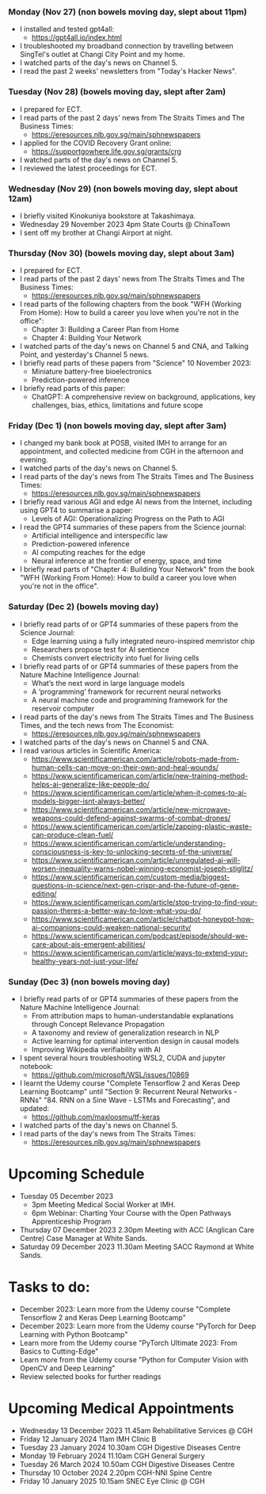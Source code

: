 ### Monday (Nov 27) (non bowels moving day, slept about 11pm)
- I installed and tested gpt4all:
    - https://gpt4all.io/index.html
- I troubleshooted my broadband connection by travelling between SingTel's outlet at Changi City Point and my home.
- I watched parts of the day's news on Channel 5.
- I read the past 2 weeks' newsletters from "Today's Hacker News".

### Tuesday (Nov 28) (bowels moving day, slept after 2am)
- I prepared for ECT.
- I read parts of the past 2 days' news from The Straits Times and The Business Times:
    - https://eresources.nlb.gov.sg/main/sphnewspapers
- I applied for the COVID Recovery Grant online:
    - https://supportgowhere.life.gov.sg/grants/crg
- I watched parts of the day's news on Channel 5.
- I reviewed the latest proceedings for ECT.

### Wednesday (Nov 29) (non bowels moving day, slept about 12am)
- I briefly visited Kinokuniya bookstore at Takashimaya.
- Wednesday 29 November 2023 4pm State Courts @ ChinaTown
- I sent off my brother at Changi Airport at night.

### Thursday (Nov 30) (bowels moving day, slept about 3am)
- I prepared for ECT.
- I read parts of the past 2 days' news from The Straits Times and The Business Times:
    - https://eresources.nlb.gov.sg/main/sphnewspapers
- I read parts of the following chapters from the book "WFH (Working From Home): How to build a career you love when you're not in the office":
    - Chapter 3: Building a Career Plan from Home
    - Chapter 4: Building Your Network
- I watched parts of the day's news on Channel 5 and CNA, and Talking Point, and yesterday's Channel 5 news.
- I briefly read parts of these papers from "Science" 10 November 2023:
    - Miniature battery-free bioelectronics
    - Prediction-powered inference
- I briefly read parts of this paper:
    - ChatGPT: A comprehensive review on background, applications, key challenges, bias, ethics, limitations and future scope

### Friday (Dec 1) (non bowels moving day, slept after 3am)
- I changed my bank book at POSB, visited IMH to arrange for an appointment, and collected medicine from CGH in the afternoon and evening.
- I watched parts of the day's news on Channel 5.
- I read parts of the day's news from The Straits Times and The Business Times:
    - https://eresources.nlb.gov.sg/main/sphnewspapers
- I briefly read various AGI and edge AI news from the Internet, including using GPT4 to summarise a paper:
    - Levels of AGI: Operationalizing Progress on the Path to AGI
- I read the GPT4 summaries of these papers from the Science journal:
    - Artificial intelligence and interspecific law
    - Prediction-powered inference
    - AI computing reaches for the edge
    - Neural inference at the frontier of energy, space, and time
- I briefly read parts of "Chapter 4: Building Your Network" from the book "WFH (Working From Home): How to build a career you love when you're not in the office".

### Saturday (Dec 2) (bowels moving day)
- I briefly read parts of or GPT4 summaries of these papers from the Science Journal:
    - Edge learning using a fully integrated neuro-inspired memristor chip
    - Researchers propose test for AI sentience
    - Chemists convert electricity into fuel for living cells
- I briefly read parts of or GPT4 summaries of these papers from the Nature Machine Intelligence Journal:
    - What’s the next word in large language models
    - A ‘programming’ framework for recurrent neural networks
    - A neural machine code and programming framework for the reservoir computer
- I read parts of the day's news from The Straits Times and The Business Times, and the tech news from The Economist:
    - https://eresources.nlb.gov.sg/main/sphnewspapers
- I watched parts of the day's news on Channel 5 and CNA.
- I read various articles in Scientific America:
    - https://www.scientificamerican.com/article/robots-made-from-human-cells-can-move-on-their-own-and-heal-wounds/
    - https://www.scientificamerican.com/article/new-training-method-helps-ai-generalize-like-people-do/
    - https://www.scientificamerican.com/article/when-it-comes-to-ai-models-bigger-isnt-always-better/
    - https://www.scientificamerican.com/article/new-microwave-weapons-could-defend-against-swarms-of-combat-drones/
    - https://www.scientificamerican.com/article/zapping-plastic-waste-can-produce-clean-fuel/
    - https://www.scientificamerican.com/article/understanding-consciousness-is-key-to-unlocking-secrets-of-the-universe/
    - https://www.scientificamerican.com/article/unregulated-ai-will-worsen-inequality-warns-nobel-winning-economist-joseph-stiglitz/
    - https://www.scientificamerican.com/custom-media/biggest-questions-in-science/next-gen-crispr-and-the-future-of-gene-editing/
    - https://www.scientificamerican.com/article/stop-trying-to-find-your-passion-theres-a-better-way-to-love-what-you-do/
    - https://www.scientificamerican.com/article/chatbot-honeypot-how-ai-companions-could-weaken-national-security/
    - https://www.scientificamerican.com/podcast/episode/should-we-care-about-ais-emergent-abilities/
    - https://www.scientificamerican.com/article/ways-to-extend-your-healthy-years-not-just-your-life/

### Sunday (Dec 3) (non bowels moving day)
- I briefly read parts of or GPT4 summaries of these papers from the Nature Machine Intelligence Journal:
    - From attribution maps to human-understandable explanations through Concept Relevance Propagation
    - A taxonomy and review of generalization research in NLP
    - Active learning for optimal intervention design in causal models
    - Improving Wikipedia verifiability with AI
- I spent several hours troubleshooting WSL2, CUDA and jupyter notebook:
    - https://github.com/microsoft/WSL/issues/10869
- I learnt the Udemy course "Complete Tensorflow 2 and Keras Deep Learning Bootcamp" until "Section 9: Recurrent Neural Networks - RNNs" "84. RNN on a Sine Wave - LSTMs and Forecasting", and updated:
    - https://github.com/maxloosmu/tf-keras
- I watched parts of the day's news on Channel 5.
- I read parts of the day's news from The Straits Times:
    - https://eresources.nlb.gov.sg/main/sphnewspapers



# Upcoming Schedule
- Tuesday 05 December 2023 
    - 3pm Meeting Medical Social Worker at IMH.
    - 6pm Webinar: Charting Your Course with the Open Pathways Apprenticeship Program
- Thursday 07 December 2023 2.30pm Meeting with ACC (Anglican Care Centre) Case Manager at White Sands.
- Saturday 09 December 2023 11.30am Meeting SACC Raymond at White Sands.

# Tasks to do:
- December 2023: Learn more from the Udemy course "Complete Tensorflow 2 and Keras Deep Learning Bootcamp"
- December 2023: Learn more from the Udemy course "PyTorch for Deep Learning with Python Bootcamp"
- Learn more from the Udemy course "PyTorch Ultimate 2023: From Basics to Cutting-Edge"
- Learn more from the Udemy course "Python for Computer Vision with OpenCV and Deep Learning"
- Review selected books for further readings

# Upcoming Medical Appointments
- Wednesday 13 December 2023 11.45am Rehabilitative Services @ CGH
- Friday 12 January 2024 11am IMH Clinic B
- Tuesday 23 January 2024 10.30am CGH Digestive Diseases Centre
- Monday 19 February 2024 11.10am CGH General Surgery
- Tuesday 26 March 2024 10.50am CGH Digestive Diseases Centre
- Thursday 10 October 2024 2.20pm CGH-NNI Spine Centre
- Friday 10 January 2025 10.15am SNEC Eye Clinic @ CGH
